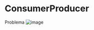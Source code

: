 # ConsumerProducer

Problema ![image](https://github.com/Alanmad06/ConsumerProducer/assets/130498439/65eebf88-b5e9-4a2b-8b1c-cda0a4dfd926)

